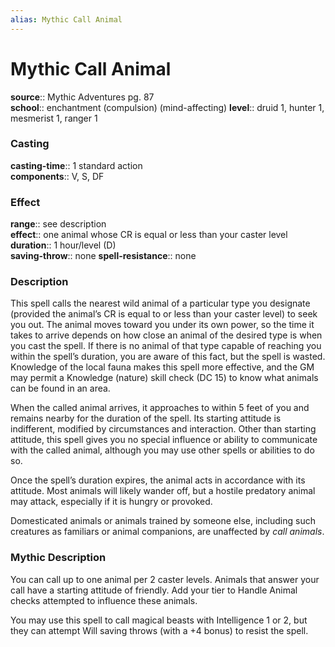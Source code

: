 ```yaml
---
alias: Mythic Call Animal
---
```


# Mythic Call Animal

**source**:: Mythic Adventures pg. 87  
**school**:: enchantment (compulsion) (mind-affecting)
**level**:: druid 1, hunter 1, mesmerist 1, ranger 1

### Casting 

**casting-time**:: 1 standard action  
**components**:: V, S, DF

### Effect 

**range**:: see description  
**effect**:: one animal whose CR is equal or less than your caster level  
**duration**:: 1 hour/level (D)  
**saving-throw**:: none
**spell-resistance**:: none

### Description 

This spell calls the nearest wild animal of a particular type you designate (provided the animal’s CR is equal to or less than your caster level) to seek you out. The animal moves toward you under its own power, so the time it takes to arrive depends on how close an animal of the desired type is when you cast the spell. If there is no animal of that type capable of reaching you within the spell’s duration, you are aware of this fact, but the spell is wasted. Knowledge of the local fauna makes this spell more effective, and the GM may permit a Knowledge (nature) skill check (DC 15) to know what animals can be found in an area.  
  
When the called animal arrives, it approaches to within 5 feet of you and remains nearby for the duration of the spell. Its starting attitude is indifferent, modified by circumstances and interaction. Other than starting attitude, this spell gives you no special influence or ability to communicate with the called animal, although you may use other spells or abilities to do so.  
  
Once the spell’s duration expires, the animal acts in accordance with its attitude. Most animals will likely wander off, but a hostile predatory animal may attack, especially if it is hungry or provoked.  
  
Domesticated animals or animals trained by someone else, including such creatures as familiars or animal companions, are unaffected by *call animals*.

### Mythic Description

You can call up to one animal per 2 caster levels. Animals that answer your call have a starting attitude of friendly. Add your tier to Handle Animal checks attempted to influence these animals.  
  
You may use this spell to call magical beasts with Intelligence 1 or 2, but they can attempt Will saving throws (with a +4 bonus) to resist the spell.
